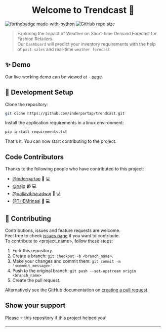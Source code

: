 <h1 align="center">Welcome to Trendcast 👋</h1>
<p align="center">

[![forthebadge made-with-python](http://ForTheBadge.com/images/badges/made-with-python.svg)](https://www.python.org/)
![GitHub repo size](https://img.shields.io/github/repo-size/inderpartap/trendcast)

</p>

> Exploring the Impact of Weather on Short-time Demand Forecast for Fashion
> Retailers.<br /> Our `Dashboard` will predict your inventory requirements with
> the help of `past sales` and real-time `weather forecast`

## ✨ Demo

Our live working demo can be viewed at -
[page](https://github.com/inderpartap/trendcast)

## 🚀 Development Setup

Clone the repository:

```sh
git clone https://github.com/inderpartap/trendcast.git
```

Install the application requirements in a linux environment:

```sh
pip install requirements.txt
```

That's it. You can now start contributing to the project.

## Code Contributors

Thanks to the following people who have contributed to this project:

- [@inderpartap](https://github.com/inderpartap) 🎨 💻
- [@najq](https://github.com/najq) 📹 💻
- [@pallavibharadwaj](https://github.com/pallavibharadwaj) 📆 💻
- [@THEMrinaal](https://github.com/THEMrinaal) 🔣 💻

## 🤝 Contributing

Contributions, issues and feature requests are welcome.<br /> Feel free to check
[issues page](https://github.com/inderpartap/trendcast/issues) if you want to
contribute.<br /> To contribute to <project_name>, follow these steps:

1. Fork this repository.
2. Create a branch: `git checkout -b <branch_name>`.
3. Make your changes and commit them: `git commit -m '<commit_message>'`
4. Push to the original branch: `git push --set-upstream origin <branch_name>`
5. Create the pull request.

Alternatively see the GitHub documentation on
[creating a pull request](https://help.github.com/en/github/collaborating-with-issues-and-pull-requests/creating-a-pull-request).

## Show your support

Please ⭐️ this repository if this project helped you!

---
